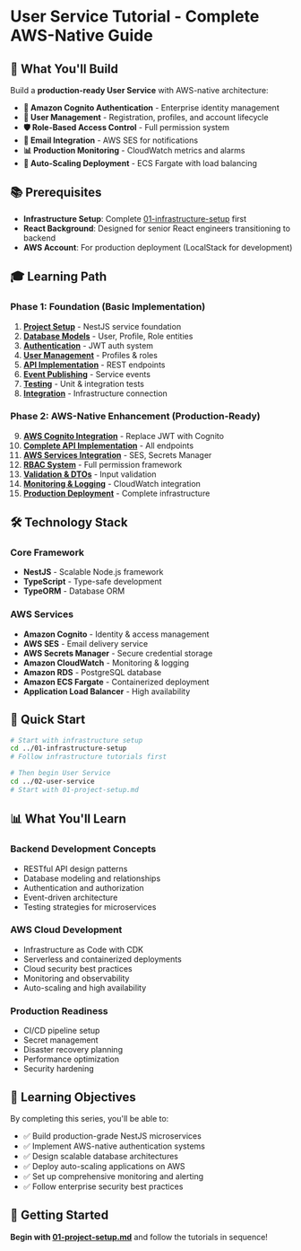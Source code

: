 # User Service Tutorial - Complete AWS-Native Guide

## 🎯 What You'll Build

Build a **production-ready User Service** with AWS-native architecture:

- **🔐 Amazon Cognito Authentication** - Enterprise identity management
- **👤 User Management** - Registration, profiles, and account lifecycle
- **🛡️ Role-Based Access Control** - Full permission system
- **📧 Email Integration** - AWS SES for notifications
- **📊 Production Monitoring** - CloudWatch metrics and alarms
- **🚀 Auto-Scaling Deployment** - ECS Fargate with load balancing

## 📚 Prerequisites

- **Infrastructure Setup**: Complete [01-infrastructure-setup](../01-infrastructure-setup/) first
- **React Background**: Designed for senior React engineers transitioning to backend
- **AWS Account**: For production deployment (LocalStack for development)

## 🎓 Learning Path

### **Phase 1: Foundation (Basic Implementation)**
1. **[Project Setup](./01-project-setup.md)** - NestJS service foundation
2. **[Database Models](./02-database-models.md)** - User, Profile, Role entities
3. **[Authentication](./03-authentication.md)** - JWT auth system
4. **[User Management](./04-user-management.md)** - Profiles & roles
5. **[API Implementation](./05-api-implementation.md)** - REST endpoints
6. **[Event Publishing](./06-event-publishing.md)** - Service events
7. **[Testing](./07-testing.md)** - Unit & integration tests
8. **[Integration](./08-integration.md)** - Infrastructure connection

### **Phase 2: AWS-Native Enhancement (Production-Ready)**
9. **[AWS Cognito Integration](./09-aws-cognito-integration.md)** - Replace JWT with Cognito
10. **[Complete API Implementation](./10-complete-api-implementation.md)** - All endpoints
11. **[AWS Services Integration](./11-aws-services-integration.md)** - SES, Secrets Manager
12. **[RBAC System](./12-rbac-system.md)** - Full permission framework
13. **[Validation & DTOs](./13-validation-dtos.md)** - Input validation
14. **[Monitoring & Logging](./14-monitoring-logging.md)** - CloudWatch integration
15. **[Production Deployment](./15-production-deployment.md)** - Complete infrastructure

## 🛠️ Technology Stack

### **Core Framework**
- **NestJS** - Scalable Node.js framework
- **TypeScript** - Type-safe development
- **TypeORM** - Database ORM

### **AWS Services**
- **Amazon Cognito** - Identity & access management
- **AWS SES** - Email delivery service
- **AWS Secrets Manager** - Secure credential storage
- **Amazon CloudWatch** - Monitoring & logging
- **Amazon RDS** - PostgreSQL database
- **Amazon ECS Fargate** - Containerized deployment
- **Application Load Balancer** - High availability

## 🚀 Quick Start

```bash
# Start with infrastructure setup
cd ../01-infrastructure-setup
# Follow infrastructure tutorials first

# Then begin User Service
cd ../02-user-service
# Start with 01-project-setup.md
```

## 📊 What You'll Learn

### **Backend Development Concepts**
- RESTful API design patterns
- Database modeling and relationships
- Authentication and authorization
- Event-driven architecture
- Testing strategies for microservices

### **AWS Cloud Development**
- Infrastructure as Code with CDK
- Serverless and containerized deployments
- Cloud security best practices
- Monitoring and observability
- Auto-scaling and high availability

### **Production Readiness**
- CI/CD pipeline setup
- Secret management
- Disaster recovery planning
- Performance optimization
- Security hardening

## 🎯 Learning Objectives

By completing this series, you'll be able to:
- ✅ Build production-grade NestJS microservices
- ✅ Implement AWS-native authentication systems
- ✅ Design scalable database architectures
- ✅ Deploy auto-scaling applications on AWS
- ✅ Set up comprehensive monitoring and alerting
- ✅ Follow enterprise security best practices

## 📖 Getting Started

**Begin with [01-project-setup.md](./01-project-setup.md)** and follow the tutorials in sequence!